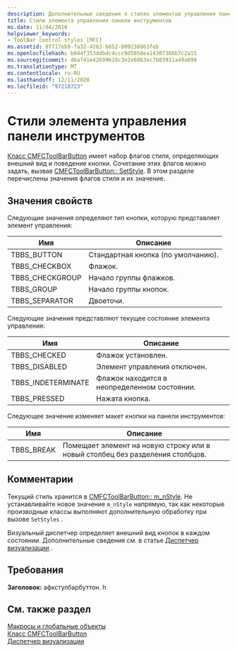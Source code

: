 ```yaml
---
description: Дополнительные сведения о стилях элементов управления панели инструментов
title: Стили элемента управления панели инструментов
ms.date: 11/04/2016
helpviewer_keywords:
- ToolBar control styles [MFC]
ms.assetid: 0f717eb9-fa32-4263-b852-809238863feb
ms.openlocfilehash: b044f353ddbdc4ccc9d5050ea14307386b7c2a15
ms.sourcegitcommit: d6af41e42699628c3e2e6063ec7b03931a49a098
ms.translationtype: MT
ms.contentlocale: ru-RU
ms.lasthandoff: 12/11/2020
ms.locfileid: "97218723"
---
```

# <a name="toolbar-control-styles"></a>Стили элемента управления панели инструментов

[Класс CMFCToolBarButton](../../mfc/reference/cmfctoolbarbutton-class.md) имеет набор флагов стиля, определяющих внешний вид и поведение кнопки. Сочетание этих флагов можно задать, вызвав [CMFCToolBarButton:: SetStyle](../../mfc/reference/cmfctoolbarbutton-class.md#setstyle). В этом разделе перечислены значения флагов стиля и их значение.

## <a name="property-values"></a>Значения свойств

Следующие значения определяют тип кнопки, которую представляет элемент управления:

|Имя|Описание|
|-|-|
|TBBS_BUTTON|Стандартная кнопка (по умолчанию).  |
|TBBS_CHECKBOX|Флажок.  |
|TBBS_CHECKGROUP|Начало группы флажков.  |
|TBBS_GROUP|Начало группы кнопок.  |
|TBBS_SEPARATOR|Двоеточи.  |

Следующие значения представляют текущее состояние элемента управления:

|Имя|Описание|
|-|-|
|TBBS_CHECKED|Флажок установлен.  |
|TBBS_DISABLED|Элемент управления отключен.  |
|TBBS_INDETERMINATE|Флажок находится в неопределенном состоянии.  |
|TBBS_PRESSED|Нажата кнопка.  |

Следующее значение изменяет макет кнопки на панели инструментов:

|Имя|Описание|
|-|-|
|TBBS_BREAK|Помещает элемент на новую строку или в новый столбец без разделения столбцов.  |

## <a name="remarks"></a>Комментарии

Текущий стиль хранится в [CMFCToolBarButton:: m_nStyle](../../mfc/reference/cmfctoolbarbutton-class.md#m_nstyle). Не устанавливайте новое значение                 `m_nStyle` напрямую, так как некоторые производные классы выполняют дополнительную обработку при вызове `SetStyles` .

Визуальный диспетчер определяет внешний вид кнопок в каждом состоянии. Дополнительные сведения см. в статье [Диспетчер визуализации](../../mfc/visualization-manager.md) .

## <a name="requirements"></a>Требования

**Заголовок:** афкстулбарбуттон. h

## <a name="see-also"></a>См. также раздел

[Макросы и глобальные объекты](../../mfc/reference/mfc-macros-and-globals.md)<br/>
[Класс CMFCToolBarButton](../../mfc/reference/cmfctoolbarbutton-class.md)<br/>
[Диспетчер визуализации](../../mfc/visualization-manager.md)
